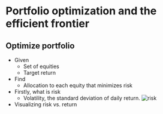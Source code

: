 # Portfolio optimization and the efficient frontier
## Optimize portfolio
- Given
    - Set of equities
    - Target return
- Find
    - Allocation to each equity that minimizes risk
- Firstly, what is risk
    - Volatility, the standard deviation of daily return.
    ![risk]()
- Visualizing risk vs. return